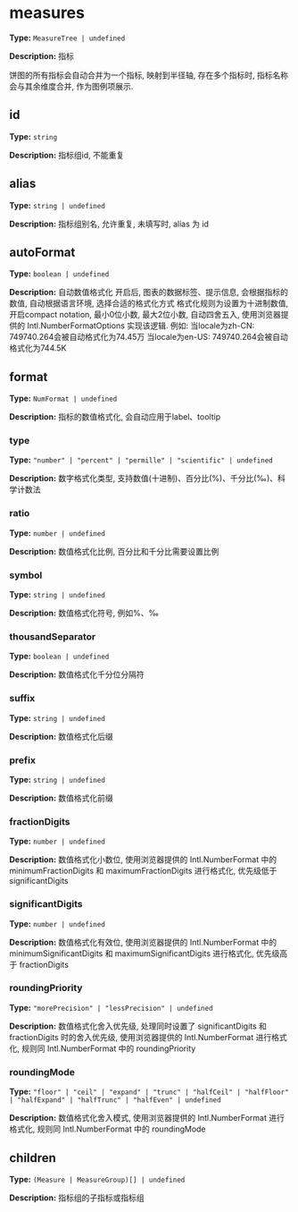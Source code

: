 # measures

**Type:** `MeasureTree | undefined`

**Description:**
指标
  
  饼图的所有指标会自动合并为一个指标, 映射到半径轴, 存在多个指标时, 指标名称会与其余维度合并, 作为图例项展示.


## id

**Type:** `string`

**Description:**
指标组id, 不能重复

## alias

**Type:** `string | undefined`

**Description:**
指标组别名, 允许重复, 未填写时, alias 为 id

## autoFormat

**Type:** `boolean | undefined`

**Description:**
自动数值格式化
  开启后, 图表的数据标签、提示信息, 会根据指标的数值, 自动根据语言环境, 选择合适的格式化方式
  格式化规则为设置为十进制数值, 开启compact notation, 最小0位小数, 最大2位小数, 自动四舍五入, 使用浏览器提供的 Intl.NumberFormatOptions 实现该逻辑.
  例如:
  当locale为zh-CN: 749740.264会被自动格式化为74.45万
  当locale为en-US: 749740.264会被自动格式化为744.5K

## format

**Type:** `NumFormat | undefined`

**Description:**
指标的数值格式化, 会自动应用于label、tooltip


### type

**Type:** `"number" | "percent" | "permille" | "scientific" | undefined`

**Description:**
数字格式化类型, 支持数值(十进制)、百分比(%)、千分比(‰)、科学计数法

### ratio

**Type:** `number | undefined`

**Description:**
数值格式化比例, 百分比和千分比需要设置比例

### symbol

**Type:** `string | undefined`

**Description:**
数值格式化符号, 例如%、‰

### thousandSeparator

**Type:** `boolean | undefined`

**Description:**
数值格式化千分位分隔符

### suffix

**Type:** `string | undefined`

**Description:**
数值格式化后缀

### prefix

**Type:** `string | undefined`

**Description:**
数值格式化前缀

### fractionDigits

**Type:** `number | undefined`

**Description:**
数值格式化小数位, 使用浏览器提供的 Intl.NumberFormat 中的 minimumFractionDigits 和 maximumFractionDigits 进行格式化, 优先级低于 significantDigits

### significantDigits

**Type:** `number | undefined`

**Description:**
数值格式化有效位, 使用浏览器提供的 Intl.NumberFormat 中的 minimumSignificantDigits 和 maximumSignificantDigits 进行格式化, 优先级高于 fractionDigits

### roundingPriority

**Type:** `"morePrecision" | "lessPrecision" | undefined`

**Description:**
数值格式化舍入优先级, 处理同时设置了 significantDigits 和 fractionDigits 时的舍入优先级, 使用浏览器提供的 Intl.NumberFormat 进行格式化, 规则同 Intl.NumberFormat 中的 roundingPriority

### roundingMode

**Type:** `"floor" | "ceil" | "expand" | "trunc" | "halfCeil" | "halfFloor" | "halfExpand" | "halfTrunc" | "halfEven" | undefined`

**Description:**
数值格式化舍入模式, 使用浏览器提供的 Intl.NumberFormat 进行格式化, 规则同 Intl.NumberFormat 中的 roundingMode

## children

**Type:** `(Measure | MeasureGroup)[] | undefined`

**Description:**
指标组的子指标或指标组


